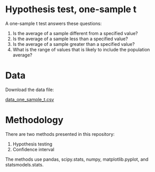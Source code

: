 # Hypothesis test, one-sample t

A one-sample t test answers these questions:

1. Is the average of a sample different from a specified value?
2. Is the average of a sample less than a specified value?
3. Is the average of a sample greater than a specified value?
4. What is the range of values that is likely to include the population average?

# Data

Download the data file:

[data_one_sample_t.csv](https://drive.google.com/open?id=0BzrdQfHR2I5DYThaUUV3RkVpWEk)

# Methodology

There are two methods presented in this repository:

1. Hypothesis testing
2. Confidence interval

The methods use pandas, scipy.stats, numpy, matplotlib.pyplot, and statsmodels.stats.
